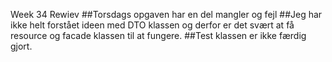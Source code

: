 Week 34 Rewiev 
##Torsdags opgaven har en del mangler og fejl
##Jeg har ikke helt forstået ideen med DTO klassen og derfor er det svært at få resource og facade klassen til at fungere. 
##Test klassen er ikke færdig gjort.
